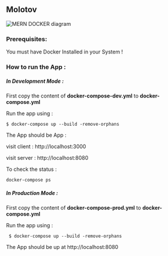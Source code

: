 ## Molotov

![MERN DOCKER diagram](https://github.com/sujaykundu777/mern-docker/blob/master/3-tier-diagram.png?raw=true)
### Prerequisites:

You must have Docker Installed in your System !

### How to run the App :

##### In Development Mode :

First copy the content of **docker-compose-dev.yml** to **docker-compose.yml**

Run the app using :

`$ docker-compose up --build -remove-orphans`

The App should be App :

visit client : http://localhost:3000

visit server : http://localhost:8080

To check the status :

`docker-compose ps`

##### In Production Mode :

First copy the content of **docker-compose-prod.yml** to **docker-compose.yml**

Run the app using :

` $ docker-compose up --build -remove-orphans`

The App should be up at http://localhost:8080
